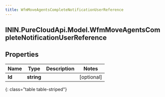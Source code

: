 ```yaml
---
title: WfmMoveAgentsCompleteNotificationUserReference
---
```

## ININ.PureCloudApi.Model.WfmMoveAgentsCompleteNotificationUserReference

## Properties

|Name | Type | Description | Notes|
|------------ | ------------- | ------------- | -------------|
| **Id** | **string** |  | [optional] |
{: class="table table-striped"}


